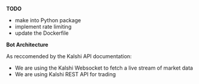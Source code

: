 **TODO**
- make into Python package
- implement rate limiting 
- update the Dockerfile 



**Bot Architecture**

As reccomended by the Kalshi API documentation:
- We are using the Kalshi Websocket to fetch a live stream of market data 
- We are using Kalshi REST API for trading 